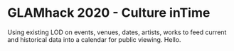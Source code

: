 GLAMhack 2020 - Culture inTime
=========================

Using existing LOD on events, venues, dates, artists, works to feed current and historical data into a calendar for public viewing.  Hello.
